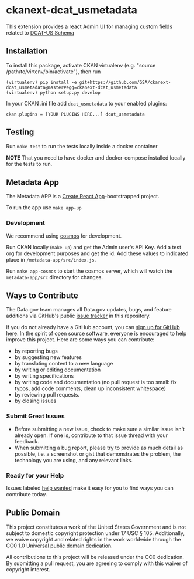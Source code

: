 # ckanext-dcat_usmetadata

This extension provides a react Admin UI for managing custom fields related to [DCAT-US Schema](https://resources.data.gov/resources/dcat-us/)

## Installation

To install this package, activate CKAN virtualenv (e.g. "source /path/to/virtenv/bin/activate"), then run

```
(virtualenv) pip install -e git+https://github.com/GSA/ckanext-dcat_usmetadata@master#egg=ckanext-dcat_usmetadata
(virtualenv) python setup.py develop
```

In your CKAN .ini file add `dcat_usmetadata` to your enabled plugins:

`ckan.plugins = [YOUR PLUGINS HERE...] dcat_usmetadata`

## Testing

Run `make test` to run the tests locally inside a docker container

**NOTE** That you need to have docker and docker-compose installed locally for the tests to run.

## Metadata App

The Metadata APP is a [Create React App](https://create-react-app.dev/)-bootstrapped project.

To run the app use `make app-up`

### Development

We recommend using [cosmos](https://reactcosmos.org/) for development.

Run CKAN locally (`make up`) and get the Admin user's API Key. Add a test org for development purposes and get the id. Add these values to indicated place in `/metadata-app/src/index.js`.

Run `make app-cosmos` to start the cosmos server, which will watch the `metadata-app/src` directory for changes.

## Ways to Contribute

The Data.gov team manages all Data.gov updates, bugs, and feature additions via GitHub's public [issue tracker](https://github.com/GSA/ckanext-dcat_usmetadata/issues) in this repository.

If you do not already have a GitHub account, you can [sign up for GitHub here](https://github.com/). In the spirit of open source software, everyone is encouraged to help improve this project. Here are some ways you can contribute:

* by reporting bugs
* by suggesting new features
* by translating content to a new language
* by writing or editing documentation
* by writing specifications
* by writing code and documentation (no pull request is too small: fix typos, add code comments, clean up inconsistent whitespace)
* by reviewing pull requests.
* by closing issues

### Submit Great Issues

* Before submitting a new issue, check to make sure a similar issue isn't already open. If one is, contribute to that issue thread with your feedback.
* When submitting a bug report, please try to provide as much detail as possible, i.e. a screenshot or gist that demonstrates the problem, the technology you are using, and any relevant links.

### Ready for your Help
Issues labeled [help wanted](https://github.com/GSA/data.gov/labels/help%20wanted) make it easy for you to find ways you can contribute today.

## Public Domain
This project constitutes a work of the United States Government and is not subject to domestic copyright protection under 17 USC § 105. Additionally, we waive copyright and related rights in the work worldwide through the CC0 1.0 [Universal public domain dedication](https://creativecommons.org/publicdomain/zero/1.0/).

All contributions to this project will be released under the CC0 dedication. By submitting a pull request, you are agreeing to comply with this waiver of copyright interest.
